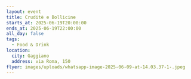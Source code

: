 ```yaml
---
layout: event
title: Cruditè e Bollicine
starts_at: 2025-06-19T20:00:00
ends_at: 2025-06-19T22:00:00
all_day: false
tags:
  - Food & Drink
location:
  city: Gaggiano
  address: via Roma, 150
flyer: images/uploads/whatsapp-image-2025-06-09-at-14.03.37-1-.jpeg
---
```

